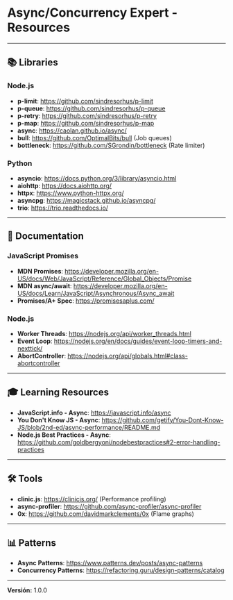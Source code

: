 # Async/Concurrency Expert - Resources

---

## 📚 Libraries

### Node.js
- **p-limit**: https://github.com/sindresorhus/p-limit
- **p-queue**: https://github.com/sindresorhus/p-queue
- **p-retry**: https://github.com/sindresorhus/p-retry
- **p-map**: https://github.com/sindresorhus/p-map
- **async**: https://caolan.github.io/async/
- **bull**: https://github.com/OptimalBits/bull (Job queues)
- **bottleneck**: https://github.com/SGrondin/bottleneck (Rate limiter)

### Python
- **asyncio**: https://docs.python.org/3/library/asyncio.html
- **aiohttp**: https://docs.aiohttp.org/
- **httpx**: https://www.python-httpx.org/
- **asyncpg**: https://magicstack.github.io/asyncpg/
- **trio**: https://trio.readthedocs.io/

---

## 📖 Documentation

### JavaScript Promises
- **MDN Promises**: https://developer.mozilla.org/en-US/docs/Web/JavaScript/Reference/Global_Objects/Promise
- **MDN async/await**: https://developer.mozilla.org/en-US/docs/Learn/JavaScript/Asynchronous/Async_await
- **Promises/A+ Spec**: https://promisesaplus.com/

### Node.js
- **Worker Threads**: https://nodejs.org/api/worker_threads.html
- **Event Loop**: https://nodejs.org/en/docs/guides/event-loop-timers-and-nexttick/
- **AbortController**: https://nodejs.org/api/globals.html#class-abortcontroller

---

## 🎓 Learning Resources

- **JavaScript.info - Async**: https://javascript.info/async
- **You Don't Know JS - Async**: https://github.com/getify/You-Dont-Know-JS/blob/2nd-ed/async-performance/README.md
- **Node.js Best Practices - Async**: https://github.com/goldbergyoni/nodebestpractices#2-error-handling-practices

---

## 🛠️ Tools

- **clinic.js**: https://clinicjs.org/ (Performance profiling)
- **async-profiler**: https://github.com/async-profiler/async-profiler
- **0x**: https://github.com/davidmarkclements/0x (Flame graphs)

---

## 📊 Patterns

- **Async Patterns**: https://www.patterns.dev/posts/async-patterns
- **Concurrency Patterns**: https://refactoring.guru/design-patterns/catalog

---

**Versión:** 1.0.0
